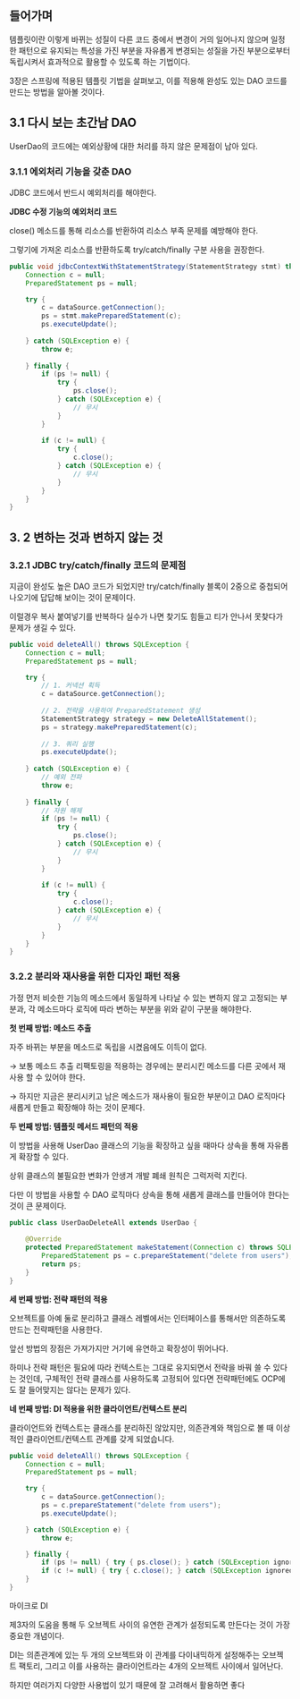 ## 들어가며

템플릿이란 이렇게 바뀌는 성질이 다른 코드 중에서 변경이 거의 일어나지 않으며 일정한 패턴으로 유지되는 특성을 가진 부분을 자유롭게 변경되는 성질을 가진 부분으로부터 독립시켜서 효과적으로 활용할 수 있도록 하는 기법이다.

3장은 스프링에 적용된 템플릿 기법을 살펴보고, 이를 적용해 완성도 있는 DAO 코드를 만드는 방법을 알아볼 것이다.

## 3.1 다시 보는 초간남 DAO

UserDao의 코드에는 예외상황에 대한 처리를 하지 않은 문제점이 남아 있다.

### 3.1.1 에외처리 기능을 갖춘 DAO

JDBC 코드에서 반드시 예외처리를 해야한다.

**JDBC 수정 기능의 예외처리 코드**

close() 메소드를 통해 리소스를 반환하여 리소스 부족 문제를 예방해야 한다.

그렇기에 가져온 리소스를 반환하도록 try/catch/finally 구분 사용을 권장한다.

```java
public void jdbcContextWithStatementStrategy(StatementStrategy stmt) throws SQLException {
    Connection c = null;
    PreparedStatement ps = null;

    try {
        c = dataSource.getConnection();
        ps = stmt.makePreparedStatement(c);
        ps.executeUpdate();
        
    } catch (SQLException e) {
        throw e;
        
    } finally {
        if (ps != null) {
            try {
                ps.close();
            } catch (SQLException e) {
                // 무시
            }
        }
        
        if (c != null) {
            try {
                c.close();
            } catch (SQLException e) {
                // 무시
            }
        }
    }
}
```

## 3. 2 변하는 것과 변하지 않는 것

### 3.2.1 JDBC try/catch/finally 코드의 문제점

지금이 완성도 높은 DAO 코드가 되었지만 try/catch/finally 블록이 2중으로 중첩되어 나오기에 답답해 보이는 것이 문제이다.

이럴경우 복사 붙여넣기를 반복하다 실수가 나면 찾기도 힘들고 티가 안나서 못찾다가 문제가 생길 수 있다.

```java
public void deleteAll() throws SQLException {
    Connection c = null;
    PreparedStatement ps = null;

    try {
        // 1. 커넥션 획득
        c = dataSource.getConnection();
        
        // 2. 전략을 사용하여 PreparedStatement 생성
        StatementStrategy strategy = new DeleteAllStatement();
        ps = strategy.makePreparedStatement(c);
        
        // 3. 쿼리 실행
        ps.executeUpdate();
        
    } catch (SQLException e) {
        // 예외 전파
        throw e;
        
    } finally {
        // 자원 해제
        if (ps != null) {
            try {
                ps.close();
            } catch (SQLException e) {
                // 무시
            }
        }
        
        if (c != null) {
            try {
                c.close();
            } catch (SQLException e) {
                // 무시
            }
        }
    }
}
```

### 3.2.2 분리와 재사용을 위한 디자인 패턴 적용

가정 먼저 비슷한 기능의 메소드에서 동일하게 나타날 수 있는 변하지 않고 고정되는 부분과, 각 메소드마다 로직에 따라 변하는 부분을 위와 같이 구분을 해야한다.

**첫 번째 방법: 메소드 추출**

자주 바뀌는 부분을 메소드로 독립을 시켰음에도 이득이 없다.

→ 보통 메소드 추출 리팩토링을 적용하는 경우에는 분리시킨 메소드를 다른 곳에서 재사용 할 수 있어야 한다.

→ 하지만 지금은 분리시키고 남은 메소드가 재사용이 필요한 부분이고 DAO 로직마다 새롭게 만들고 확장해야 하는 것이 문제다.

**두 번째 방법: 템플릿 메서드 패턴의 적용**

이 방법을 사용해 UserDao 클래스의 기능을 확장하고 싶을 때마다 상속을 통해 자유롭게 확장할 수 있다.

상위 클래스의 불필요한 변화가 안생겨 개발 폐쇄 원칙은 그럭저럭 지킨다.

다만 이 방법을 사용할 수 DAO 로직마다 상속을 통해 새롭게 클래스를 만들어야 한다는 것이 큰 문제이다.

```java
public class UserDaoDeleteAll extends UserDao {
    
    @Override
    protected PreparedStatement makeStatement(Connection c) throws SQLException {
        PreparedStatement ps = c.prepareStatement("delete from users");
        return ps;
    }
}
```

**세 번째 방법: 전략 패턴의 적용**

오브젝트를 아예 둘로 분리하고 클래스 레벨에서는 인터페이스를 통해서만 의존하도록 만드는 전략패턴을 사용한다.

앞선 방법의 장점은 가져가지만 거기에 유연하고 확장성이 뛰어나다.

하미나 전략 패턴은 필요에 따라 컨텍스트는 그대로 유지되면서 전략을 바꿔 쓸 수 있다는 것인데, 구체적인 전략 클래스를 사용하도록 고정되어 있다면 전략패턴에도 OCP에도 잘 들어맞지는 않다는 문제가 있다.

**네 번째 방법: DI 적용을 위한 클라이언트/컨텍스트 분리**

클라이언트와 컨텍스트는 클래스를 분리하진 않았지만, 의존관계와 책임으로 볼 때 이상적인 클라이언트/컨텍스트 관계를 갖게 되었습니다.

```java
public void deleteAll() throws SQLException {
    Connection c = null;
    PreparedStatement ps = null;

    try {
        c = dataSource.getConnection();
        ps = c.prepareStatement("delete from users");
        ps.executeUpdate();

    } catch (SQLException e) {
        throw e;

    } finally {
        if (ps != null) { try { ps.close(); } catch (SQLException ignored) {} }
        if (c != null) { try { c.close(); } catch (SQLException ignored) {} }
    }
}
```

마이크로 DI

제3자의 도움을 통해 두 오브젝트 사이의 유연한 관계가 설정되도록 만든다는 것이 가장 중요한 개념이다.

DI는 의존관계에 있는 두 개의 오브젝트와 이 관계를 다이내믹하게 설정해주는 오브젝트 팩토리, 그리고 이를 사용하는 클라이언트라는 4개의 오브젝트 사이에서 일어난다.

하지만 여러가지 다양한 사용법이 있기 때문에 잘 고려해서 활용하면 좋다
